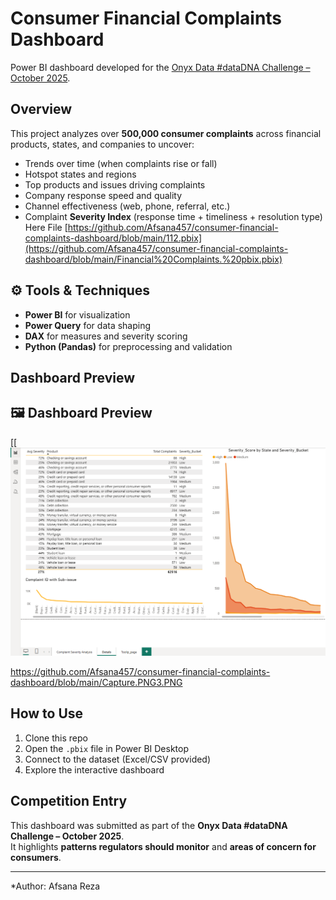 
# Consumer Financial Complaints Dashboard
Power BI dashboard developed for the [Onyx Data #dataDNA Challenge – October 2025](https://onyxdata.co.uk/data-dna/).

## Overview
This project analyzes over **500,000 consumer complaints** across financial products, states, and companies to uncover:
- Trends over time (when complaints rise or fall)
- Hotspot states and regions
- Top products and issues driving complaints
- Company response speed and quality
- Channel effectiveness (web, phone, referral, etc.)
- Complaint **Severity Index** (response time + timeliness + resolution type)
  Here File
  [https://github.com/Afsana457/consumer-financial-complaints-dashboard/blob/main/112.pbix](https://github.com/Afsana457/consumer-financial-complaints-dashboard/blob/main/Financial%20Complaints.%20pbix.pbix)

## ⚙️ Tools & Techniques
- **Power BI** for visualization
- **Power Query** for data shaping
- **DAX** for measures and severity scoring
- **Python (Pandas)** for preprocessing and validation

## Dashboard Preview
## 🖼️ Dashboard Preview
[[[![Final Dashboard](https://github.com/Afsana457/consumer-financial-complaints-dashboard/blob/main/Capture.PNG)](https://github.com/Afsana457/consumer-financial-complaints-dashboard/blob/main/Capture.PNG3.PNG)

https://github.com/Afsana457/consumer-financial-complaints-dashboard/blob/main/Capture.PNG3.PNG
## How to Use
1. Clone this repo
2. Open the `.pbix` file in Power BI Desktop
3. Connect to the dataset (Excel/CSV provided)
4. Explore the interactive dashboard

## Competition Entry
This dashboard was submitted as part of the **Onyx Data #dataDNA Challenge – October 2025**.  
It highlights **patterns regulators should monitor** and **areas of concern for consumers**.

---

*Author: Afsana Reza

